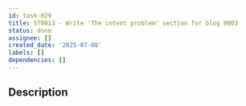 ```yaml
---
id: task-029
title: ST0013 - Write 'The intent problem' section for blog 0003
status: done
assignee: []
created_date: '2025-07-08'
labels: []
dependencies: []
---
```


## Description
